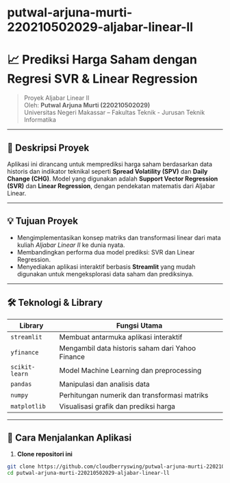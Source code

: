 # putwal-arjuna-murti-220210502029-aljabar-linear-ll

# 📈 Prediksi Harga Saham dengan Regresi SVR & Linear Regression

> Proyek Aljabar Linear II  
> Oleh: **Putwal Arjuna Murti (220210502029)**  
> Universitas Negeri Makassar – Fakultas Teknik - Jurusan Teknik Informatika  

---

## 🧩 Deskripsi Proyek

Aplikasi ini dirancang untuk memprediksi harga saham berdasarkan data historis dan indikator teknikal seperti **Spread Volatility (SPV)** dan **Daily Change (CHG)**. Model yang digunakan adalah **Support Vector Regression (SVR)** dan **Linear Regression**, dengan pendekatan matematis dari Aljabar Linear.

---

## 💡 Tujuan Proyek

- Mengimplementasikan konsep matriks dan transformasi linear dari mata kuliah *Aljabar Linear II* ke dunia nyata.
- Membandingkan performa dua model prediksi: SVR dan Linear Regression.
- Menyediakan aplikasi interaktif berbasis **Streamlit** yang mudah digunakan untuk mengeksplorasi data saham dan prediksinya.

---

## 🛠️ Teknologi & Library

| Library         | Fungsi Utama                                     |
|-----------------|--------------------------------------------------|
| `streamlit`     | Membuat antarmuka aplikasi interaktif            |
| `yfinance`      | Mengambil data historis saham dari Yahoo Finance |
| `scikit-learn`  | Model Machine Learning dan preprocessing         |
| `pandas`        | Manipulasi dan analisis data                     |
| `numpy`         | Perhitungan numerik dan transformasi matriks     |
| `matplotlib`    | Visualisasi grafik dan prediksi harga            |

---

## 🚀 Cara Menjalankan Aplikasi

1. **Clone repositori ini**
```bash
git clone https://github.com/cloudberryswing/putwal-arjuna-murti-220210502029-aljabar-linear-ll
cd putwal-arjuna-murti-220210502029-aljabar-linear-ll

